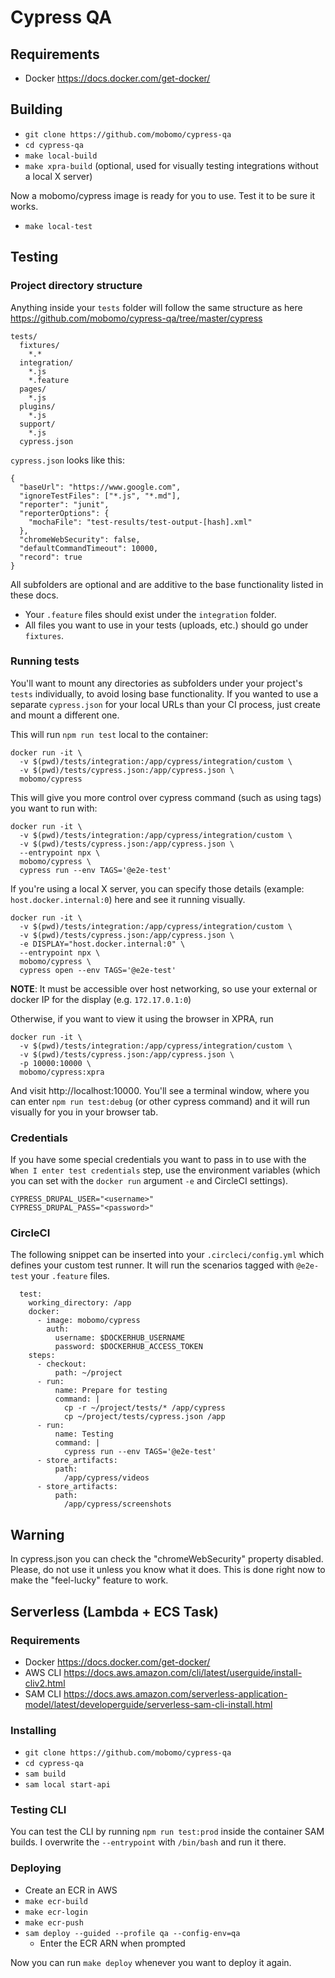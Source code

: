 # Cypress QA

## Requirements
- Docker https://docs.docker.com/get-docker/


## Building
- `git clone https://github.com/mobomo/cypress-qa`
- `cd cypress-qa`
- `make local-build`
- `make xpra-build` (optional, used for visually testing integrations without a local X server)

Now a mobomo/cypress image is ready for you to use. Test it to be sure it works.
- `make local-test`

## Testing

### Project directory structure

Anything inside your `tests` folder will follow the same structure as here https://github.com/mobomo/cypress-qa/tree/master/cypress

```
tests/
  fixtures/
    *.*
  integration/
    *.js
    *.feature
  pages/
    *.js
  plugins/
    *.js
  support/
    *.js
  cypress.json
```

`cypress.json` looks like this:
```
{
  "baseUrl": "https://www.google.com",
  "ignoreTestFiles": ["*.js", "*.md"],
  "reporter": "junit",
  "reporterOptions": {
    "mochaFile": "test-results/test-output-[hash].xml"
  },
  "chromeWebSecurity": false,
  "defaultCommandTimeout": 10000,
  "record": true
}
```

All subfolders are optional and are additive to the base functionality listed in these docs.
- Your `.feature` files should exist under the `integration` folder.
- All files you want to use in your tests (uploads, etc.) should go under `fixtures`.

### Running tests

You'll want to mount any directories as subfolders under your project's `tests` individually, to avoid losing base functionality. If you wanted to use a separate `cypress.json` for your local URLs than your CI process, just create and mount a different one.

This will run `npm run test` local to the container:
```
docker run -it \
  -v $(pwd)/tests/integration:/app/cypress/integration/custom \
  -v $(pwd)/tests/cypress.json:/app/cypress.json \
  mobomo/cypress
```

This will give you more control over cypress command (such as using tags) you want to run with:
```
docker run -it \
  -v $(pwd)/tests/integration:/app/cypress/integration/custom \
  -v $(pwd)/tests/cypress.json:/app/cypress.json \
  --entrypoint npx \
  mobomo/cypress \
  cypress run --env TAGS='@e2e-test'
```

If you're using a local X server, you can specify those details (example: `host.docker.internal:0`) here and see it running visually.

```
docker run -it \
  -v $(pwd)/tests/integration:/app/cypress/integration/custom \
  -v $(pwd)/tests/cypress.json:/app/cypress.json \
  -e DISPLAY="host.docker.internal:0" \
  --entrypoint npx \
  mobomo/cypress \
  cypress open --env TAGS='@e2e-test'
```

**NOTE**: It must be accessible over host networking, so use your external or docker IP for the display (e.g. `172.17.0.1:0`)

Otherwise, if you want to view it using the browser in XPRA, run
```
docker run -it \
  -v $(pwd)/tests/integration:/app/cypress/integration/custom \
  -v $(pwd)/tests/cypress.json:/app/cypress.json \
  -p 10000:10000 \
  mobomo/cypress:xpra
```
And visit http://localhost:10000. You'll see a terminal window, where you can enter `npm run test:debug` (or other cypress command) and it will run visually for you in your browser tab.

### Credentials

If you have some special credentials you want to pass in to use with the `When I enter test credentials` step, use the environment variables (which you can set with the `docker run` argument `-e` and CircleCI settings).
```
CYPRESS_DRUPAL_USER="<username>"
CYPRESS_DRUPAL_PASS="<password>"
```

### CircleCI

The following snippet can be inserted into your `.circleci/config.yml` which defines your custom test runner.
It will run the scenarios tagged with `@e2e-test` your `.feature` files.

```
  test:
    working_directory: /app
    docker:
      - image: mobomo/cypress
        auth:
          username: $DOCKERHUB_USERNAME
          password: $DOCKERHUB_ACCESS_TOKEN
    steps:
      - checkout:
          path: ~/project
      - run:
          name: Prepare for testing
          command: |
            cp -r ~/project/tests/* /app/cypress
            cp ~/project/tests/cypress.json /app
      - run:
          name: Testing
          command: |
            cypress run --env TAGS='@e2e-test'
      - store_artifacts:
          path:
            /app/cypress/videos
      - store_artifacts:
          path:
            /app/cypress/screenshots
```

## Warning

In cypress.json you can check the "chromeWebSecurity" property disabled. Please, do not use it
unless you know what it does. This is done right now to make the "feel-lucky" feature to work.

## Serverless (Lambda + ECS Task)

### Requirements
- Docker https://docs.docker.com/get-docker/
- AWS CLI https://docs.aws.amazon.com/cli/latest/userguide/install-cliv2.html
- SAM CLI https://docs.aws.amazon.com/serverless-application-model/latest/developerguide/serverless-sam-cli-install.html

### Installing

- `git clone https://github.com/mobomo/cypress-qa`
- `cd cypress-qa`
- `sam build`
- `sam local start-api`

### Testing CLI

You can test the CLI by running `npm run test:prod` inside the container SAM builds. I overwrite the `--entrypoint` with `/bin/bash` and run it there.

### Deploying
- Create an ECR in AWS
- `make ecr-build`
- `make ecr-login`
- `make ecr-push`
- `sam deploy --guided --profile qa --config-env=qa`
  - Enter the ECR ARN when prompted

Now you can run `make deploy` whenever you want to deploy it again.

